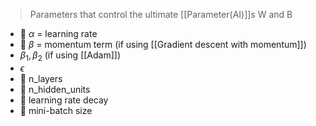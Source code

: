 
>Parameters that control the ultimate [[Parameter(AI)]]s W and B


- 🥇 $\alpha$ = learning rate
- 🥈 $\beta$ = momentum term (if using [[Gradient descent with momentum]])
- $\beta_{1}, \beta_{2}$ (if using [[Adam]])
- $\epsilon$
- 🥉 n_layers
- 🥈 n_hidden_units
- 🥉 learning rate decay
- 🥈 mini-batch size

